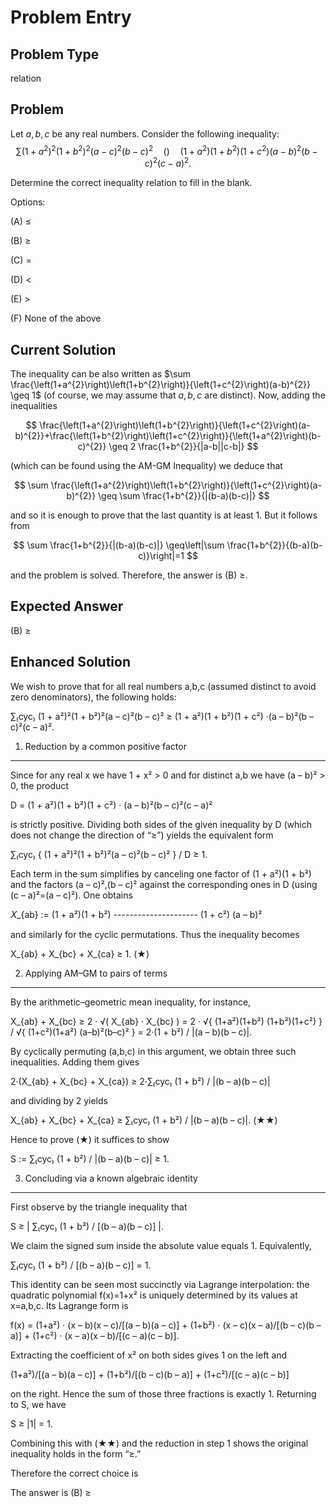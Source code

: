 # Problem Entry

## Problem Type
relation

## Problem
Let $a, b, c$ be any real numbers. Consider the following inequality:
$$
\sum\left(1+a^{2}\right)^{2}\left(1+b^{2}\right)^{2}(a-c)^{2}(b-c)^{2} \quad () \quad \left(1+a^{2}\right)\left(1+b^{2}\right)\left(1+c^{2}\right)(a-b)^{2}(b-c)^{2}(c-a)^{2}.
$$

Determine the correct inequality relation to fill in the blank.

Options:

(A) $\leq$ 

(B) $\geq$

(C) $=$ 

(D) $<$

(E) $>$

(F) None of the above

## Current Solution
The inequality can be also written as $\sum \frac{\left(1+a^{2}\right)\left(1+b^{2}\right)}{\left(1+c^{2}\right)(a-b)^{2}} \geq 1$ (of course, we may assume that $a, b, c$ are distinct). Now, adding the inequalities

$$
\frac{\left(1+a^{2}\right)\left(1+b^{2}\right)}{\left(1+c^{2}\right)(a-b)^{2}}+\frac{\left(1+b^{2}\right)\left(1+c^{2}\right)}{\left(1+a^{2}\right)(b-c)^{2}} \geq 2 \frac{1+b^{2}}{|a-b||c-b|}
$$

(which can be found using the AM-GM Inequality) we deduce that

$$
\sum \frac{\left(1+a^{2}\right)\left(1+b^{2}\right)}{\left(1+c^{2}\right)(a-b)^{2}} \geq \sum \frac{1+b^{2}}{|(b-a)(b-c)|}
$$

and so it is enough to prove that the last quantity is at least 1. But it follows from

$$
\sum \frac{1+b^{2}}{|(b-a)(b-c)|} \geq\left|\sum \frac{1+b^{2}}{(b-a)(b-c)}\right|=1
$$

and the problem is solved. Therefore, the answer is (B) $\geq$.

## Expected Answer
(B) $\geq$

## Enhanced Solution
We wish to prove that for all real numbers a,b,c (assumed distinct to avoid zero denominators), the following holds:

  ∑₍cyc₎ (1 + a²)²(1 + b²)²(a – c)²(b – c)²   ≥   (1 + a²)(1 + b²)(1 + c²)
                                    ·(a – b)²(b – c)²(c – a)².

1.  Reduction by a common positive factor
-----------------------------------------
Since for any real x we have 1 + x² > 0 and for distinct a,b we have (a – b)² > 0, the product

   D = (1 + a²)(1 + b²)(1 + c²)
       · (a – b)²(b – c)²(c – a)²

is strictly positive.  Dividing both sides of the given inequality by D (which does not change the direction of “≥”) yields the equivalent form

   ∑₍cyc₎
   { (1 + a²)²(1 + b²)²(a – c)²(b – c)² }
   / D   ≥  1.

Each term in the sum simplifies by canceling one factor of (1 + a²)(1 + b²) and the factors (a – c)²,(b – c)² against the corresponding ones in D (using (c – a)²=(a – c)²).  One obtains

   𝑋_{ab}  :=  (1 + a²)(1 + b²)
              ---------------------
              (1 + c²)
              (a – b)²

and similarly for the cyclic permutations.  Thus the inequality becomes

   X_{ab} + X_{bc} + X_{ca}  ≥  1.                                          (★)

2.  Applying AM–GM to pairs of terms
---------------------------------------
By the arithmetic–geometric mean inequality, for instance,

   X_{ab} + X_{bc}
   ≥  2 · √( X_{ab} · X_{bc} )
   =  2 · √{
          (1+a²)(1+b²)
          (1+b²)(1+c²)
        }
        / √{
          (1+c²)(1+a²)
          (a–b)²(b–c)²
        }
   =  2·(1 + b²) / |(a – b)(b – c)|.

By cyclically permuting (a,b,c) in this argument, we obtain three such inequalities.  Adding them gives

   2·(X_{ab} + X_{bc} + X_{ca})
   ≥  2·∑₍cyc₎ (1 + b²) / |(b – a)(b – c)|

and dividing by 2 yields

   X_{ab} + X_{bc} + X_{ca}
   ≥  ∑₍cyc₎  (1 + b²) / |(b – a)(b – c)|.                                  (★★)

Hence to prove (★) it suffices to show

   S := ∑₍cyc₎  (1 + b²) / |(b – a)(b – c)|  ≥  1.

3.  Concluding via a known algebraic identity
------------------------------------------------
First observe by the triangle inequality that

   S  ≥  |  ∑₍cyc₎  (1 + b²) / [(b – a)(b – c)]  |.

We claim the signed sum inside the absolute value equals 1.  Equivalently,

   ∑₍cyc₎  (1 + b²) / [(b – a)(b – c)]  =  1.

This identity can be seen most succinctly via Lagrange interpolation: the quadratic polynomial f(x)=1+x² is uniquely determined by its values at x=a,b,c.  Its Lagrange form is

   f(x)  =  (1+a²) · (x – b)(x – c)/[(a – b)(a – c)]
         + (1+b²) · (x – c)(x – a)/[(b – c)(b – a)]
         + (1+c²) · (x – a)(x – b)/[(c – a)(c – b)].

Extracting the coefficient of x² on both sides gives 1 on the left and

   (1+a²)/[(a – b)(a – c)]  +  (1+b²)/[(b – c)(b – a)]  +  (1+c²)/[(c – a)(c – b)]

on the right.  Hence the sum of those three fractions is exactly 1.  Returning to S, we have

   S  ≥  |1|  =  1.

Combining this with (★★) and the reduction in step 1 shows the original inequality holds in the form “≥.”

Therefore the correct choice is

The answer is (B) ≥
